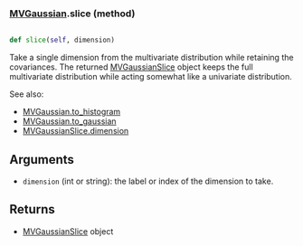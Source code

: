 ### [MVGaussian](MVGaussian.md).slice (method)


```py

def slice(self, dimension)

```



Take a single dimension from the multivariate distribution while
retaining the covariances.  The returned [MVGaussianSlice](MVGaussianSlice.md) object
keeps the full multivariate distribution while acting somewhat
like a univariate distribution.

See also:
* [MVGaussian.to_histogram](MVGaussian.to_histogram.md)
* [MVGaussian.to_gaussian](MVGaussian.to_gaussian.md)
* [MVGaussianSlice.dimension](MVGaussianSlice.dimension.md)

Arguments
----------
* `dimension` (int or string): the label or index of the dimension to
    take.

Returns
------------
* [MVGaussianSlice](MVGaussianSlice.md) object

